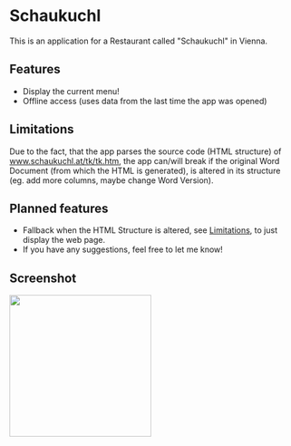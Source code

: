 # Schaukuchl
This is an application for a Restaurant called "Schaukuchl" in Vienna.

## Features
* Display the current menu!
* Offline access (uses data from the last time the app was opened)

## Limitations
Due to the fact, that the app parses the source code (HTML structure) of www.schaukuchl.at/tk/tk.htm, the app can/will break if the original Word Document (from which the HTML is generated), is altered in its structure (eg. add more columns, maybe change Word Version).

## Planned features
* Fallback when the HTML Structure is altered, see [Limitations](#Limitations), to just display the web page.
* If you have any suggestions, feel free to let me know!

## Screenshot
<img src="http://i.imgur.com/N7cxvuY.png" width="250px">
